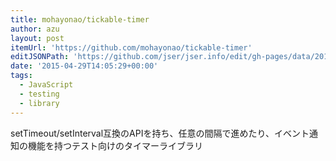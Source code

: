 ```yaml
---
title: mohayonao/tickable-timer
author: azu
layout: post
itemUrl: 'https://github.com/mohayonao/tickable-timer'
editJSONPath: 'https://github.com/jser/jser.info/edit/gh-pages/data/2015/04/index.json'
date: '2015-04-29T14:05:29+00:00'
tags:
  - JavaScript
  - testing
  - library
---
```

setTimeout/setInterval互換のAPIを持ち、任意の間隔で進めたり、イベント通知の機能を持つテスト向けのタイマーライブラリ
